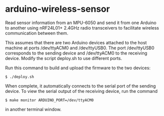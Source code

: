 arduino-wireless-sensor
=======================

Read sensor information from an MPU-6050 and send it from one Arduino
to another using nRF24L01+ 2.4GHz radio transceivers to facilitate
wireless communication between them.

This assumes that there are two Arduino devices attached to the host
machine at ports /dev/ttyACM0 and /dev/ttyUSB0.  The port /dev/ttyUSB0
corresponds to the sending device and /dev/ttyACM0 to the receiving
device.  Modify the script deploy.sh to use different ports.

Run this command to build and upload the firmware to the two devices:
```
$ ./deploy.sh
```
When complete, it automatically connects to the serial port of the
sending device.  To view the serial output of the receiving device,
run the command
```
$ make monitor ARDUINO_PORT=/dev/ttyACM0
```
in another terminal window.
